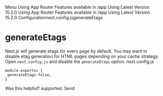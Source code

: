 Menu
Using App Router
Features available in /app
Using Latest Version
15.2.0
Using App Router
Features available in /app
Using Latest Version
15.2.0
Configurationnext.config.jsgenerateEtags
# generateEtags
Next.js will generate etags for every page by default. You may want to disable etag generation for HTML pages depending on your cache strategy.
Open `next.config.js` and disable the `generateEtags` option:
next.config.js
```
module.exports= {
 generateEtags:false,
}
```

Was this helpful?
supported.
Send
